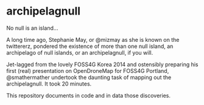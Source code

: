 # archipelagnull
No null is an island...

A long time ago, Stephanie May, or @mizmay as she is known on the twittererz, pondered the existence of more than one null island, an archipelago of null islands, or an archipelagnull, if you will.

Jet-lagged from the lovely FOSS4G Korea 2014 and ostensibly preparing his first (real) presentation on OpenDroneMap for FOSS4G Portland, @smathermather undertook the daunting task of mapping out the archipelagnull. It took 20 minutes.

This repository documents in code and in data those discoveries.
